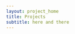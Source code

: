 ```yaml
---
layout: project_home
title: Projects
subtitle: here and there
---
```

<!-- 
<h1>Projects</h1>
<ul>
  {% for project in site.projects %}
  <li>
    <a href="{{ project.url | relative_url }}">{{ project.title }}</a>
    <p>{{ project.excerpt }}</p>
  </li>
  {% endfor %}
</ul> -->
